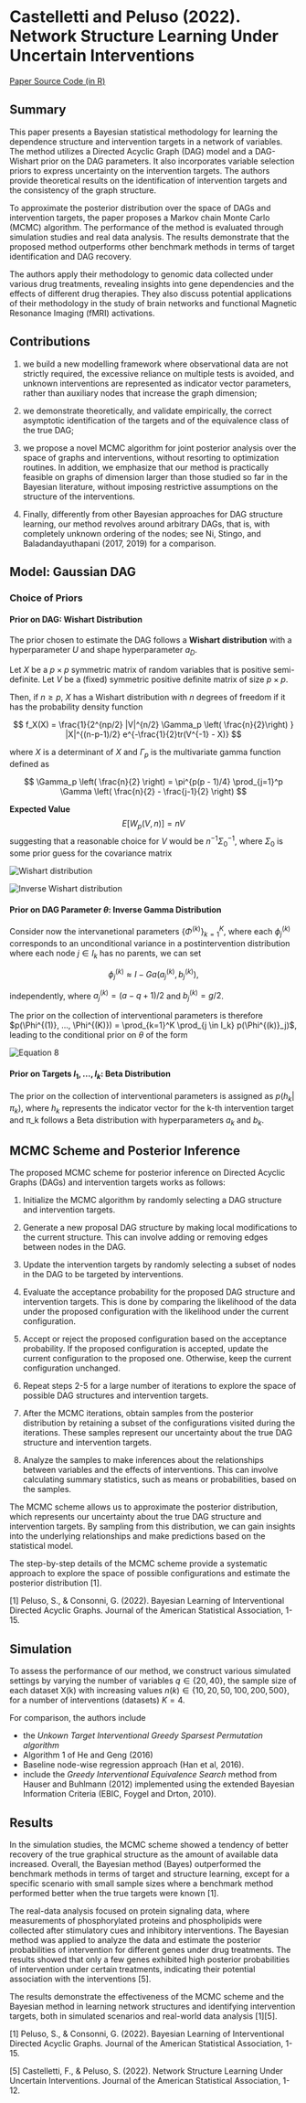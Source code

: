 # Castelletti and Peluso (2022). Network Structure Learning Under Uncertain Interventions

 [Paper Source Code (in R)](https://github.com/FedeCastelletti/bayes_learning_networks_interventional)

## Summary

This paper presents a Bayesian statistical methodology for learning the dependence structure and intervention targets in a network of variables. The method utilizes a Directed Acyclic Graph (DAG) model and a DAG-Wishart prior on the DAG parameters. It also incorporates variable selection priors to express uncertainty on the intervention targets. The authors provide theoretical results on the identification of intervention targets and the consistency of the graph structure.

To approximate the posterior distribution over the space of DAGs and intervention targets, the paper proposes a Markov chain Monte Carlo (MCMC) algorithm. The performance of the method is evaluated through simulation studies and real data analysis. The results demonstrate that the proposed method outperforms other benchmark methods in terms of target identification and DAG recovery.

The authors apply their methodology to genomic data collected under various drug treatments, revealing insights into gene dependencies and the effects of different drug therapies. They also discuss potential applications of their methodology in the study of brain networks and functional Magnetic Resonance Imaging (fMRI) activations.

## Contributions

1. we build a new modelling framework where observational data are not strictly required, the excessive reliance on multiple tests is avoided, and unknown interventions are represented as indicator vector parameters, rather than auxiliary nodes that increase the graph dimension; 
   
2. we demonstrate theoretically, and validate empirically, the correct asymptotic identification of the targets and of the equivalence class of the true DAG; 
   
3. we propose a novel MCMC algorithm for joint posterior analysis over the space of graphs and interventions, without resorting to optimization routines. In addition, we emphasize that our method is practically feasible on graphs of dimension larger than those studied so far in the Bayesian literature, without imposing restrictive assumptions on the structure of the interventions. 
   
4. Finally, differently from other Bayesian approaches for DAG structure learning, our method revolves around arbitrary DAGs, that is, with completely unknown ordering of the nodes; see Ni, Stingo, and Baladandayuthapani (2017, 2019) for a comparison.


## Model: Gaussian DAG


### Choice of Priors

#### Prior on DAG: Wishart Distribution
The prior chosen to estimate the DAG follows a **Wishart distribution** with a hyperparameter $U$ and shape hyperparameter $a_D$.

Let $X$ be a $p \times p$ symmetric matrix of random variables that is positive semi-definite. Let $V$ be a (fixed) symmetric positive definite matrix of size $p \times p$.

Then, if $n \ge p$, $X$ has a Wishart distribution with $n$ degrees of freedom if it has the probability density function

$$ f_X(X) = \frac{1}{2^{np/2} |V|^{n/2} \Gamma_p \left( \frac{n}{2}\right) } |X|^{(n-p-1)/2} e^{-\frac{1}{2}tr(V^{-1} - X)}  $$

where $X$ is a determinant of $X$ and $\Gamma_p$ is the multivariate gamma function defined as

$$ \Gamma_p \left( \frac{n}{2} \right) = \pi^{p(p - 1)/4} \prod_{j=1}^p \Gamma \left( \frac{n}{2} - \frac{j-1}{2} \right) $$

**Expected Value**
$$E[ W_p(V,n)] = nV$$
suggesting that a reasonable choice for $V$ would be $n^{-1} \Sigma_0^{-1}$, where $\Sigma_0$ is some prior guess for the covariance matrix

![Wishart distribution](./reading_group/../imgs/wishart_distr.png)


![Inverse Wishart distribution](./reading_group/../imgs/inv_wishart_distr.png)

#### Prior on DAG Parameter $\theta$: Inverse Gamma Distribution

Consider now the intervanetional parameters $\{ \Phi^{(k)}\}^K_{k=1}$, where each $\phi^{(k)}_j$ corresponds to an unconditional variance in a postintervention distribution where each node $j \in I_k$ has no parents, we can set

$$\phi^{(k)}_j \approx I-Ga(a^{(k)}_j, b^{(k)}_j),$$

independently, where $a^{(k)}_j = (a-q + 1)/2$ and $b^{(k)}_j = g/2$. 

The prior on the collection of interventional parameters is therefore $p(\Phi^{(1)}, ..., \Phi^{(K)}) = \prod_{k=1}^K \prod_{j \in I_k} p(\Phi^{(k)}_j)$, leading to the conditional prior on $\theta$ of the form

![Equation 8](./reading_group/../imgs/equation_8.png)


#### Prior on Targets $l_1, ..., l_k$: Beta Distribution

The prior on the collection of interventional parameters is assigned as $p(h_k | \pi_k)$, where $h_k$ represents the indicator vector for the k-th intervention target and π_k follows a Beta distribution with hyperparameters $a_k$ and $b_k$.

## MCMC Scheme and Posterior Inference

The proposed MCMC scheme for posterior inference on Directed Acyclic Graphs (DAGs) and intervention targets works as follows:

1. Initialize the MCMC algorithm by randomly selecting a DAG structure and intervention targets.

2. Generate a new proposal DAG structure by making local modifications to the current structure. This can involve adding or removing edges between nodes in the DAG.

3. Update the intervention targets by randomly selecting a subset of nodes in the DAG to be targeted by interventions.

4. Evaluate the acceptance probability for the proposed DAG structure and intervention targets. This is done by comparing the likelihood of the data under the proposed configuration with the likelihood under the current configuration.

5. Accept or reject the proposed configuration based on the acceptance probability. If the proposed configuration is accepted, update the current configuration to the proposed one. Otherwise, keep the current configuration unchanged.

6. Repeat steps 2-5 for a large number of iterations to explore the space of possible DAG structures and intervention targets.

7. After the MCMC iterations, obtain samples from the posterior distribution by retaining a subset of the configurations visited during the iterations. These samples represent our uncertainty about the true DAG structure and intervention targets.

8. Analyze the samples to make inferences about the relationships between variables and the effects of interventions. This can involve calculating summary statistics, such as means or probabilities, based on the samples.

The MCMC scheme allows us to approximate the posterior distribution, which represents our uncertainty about the true DAG structure and intervention targets. By sampling from this distribution, we can gain insights into the underlying relationships and make predictions based on the statistical model.

The step-by-step details of the MCMC scheme provide a systematic approach to explore the space of possible configurations and estimate the posterior distribution [1].

[1] Peluso, S., & Consonni, G. (2022). Bayesian Learning of Interventional Directed Acyclic Graphs. Journal of the American Statistical Association, 1-15.

## Simulation 

To assess the performance of our method, we construct various simulated settings by varying the number of variables $q \in \{20,40\}$, the sample size of each dataset X(k) with increasing values $n(k) \in \{10, 20, 50, 100, 200, 500\}$, for a number of interventions (datasets) $K = 4$.

For comparison, the authors include 

- the *Unkown Target Interventional Greedy Sparsest Permutation algorithm*
- Algorithm 1 of He and Geng (2016)
- Baseline node-wise regression approach (Han et al, 2016). 
- include the *Greedy Interventional Equivalence Search* method from Hauser and Buhlmann (2012) implemented using the extended Bayesian Information Criteria (EBIC, Foygel and Drton, 2010). 
  
## Results

In the simulation studies, the MCMC scheme showed a tendency of better recovery of the true graphical structure as the amount of available data increased. Overall, the Bayesian method (Bayes) outperformed the benchmark methods in terms of target and structure learning, except for a specific scenario with small sample sizes where a benchmark method performed better when the true targets were known [1].

The real-data analysis focused on protein signaling data, where measurements of phosphorylated proteins and phospholipids were collected after stimulatory cues and inhibitory interventions. The Bayesian method was applied to analyze the data and estimate the posterior probabilities of intervention for different genes under drug treatments. The results showed that only a few genes exhibited high posterior probabilities of intervention under certain treatments, indicating their potential association with the interventions [5].

The results demonstrate the effectiveness of the MCMC scheme and the Bayesian method in learning network structures and identifying intervention targets, both in simulated scenarios and real-world data analysis [1][5].

[1] Peluso, S., & Consonni, G. (2022). Bayesian Learning of Interventional Directed Acyclic Graphs. Journal of the American Statistical Association, 1-15. 

[5] Castelletti, F., & Peluso, S. (2022). Network Structure Learning Under Uncertain Interventions. Journal of the American Statistical Association, 1-12.